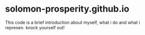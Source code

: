 # solomon-prosperity.github.io
This code is a brief introduction about myself, what i do and what i represen. knock yourself out!
